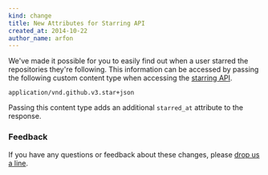 ```yaml
---
kind: change
title: New Attributes for Starring API
created_at: 2014-10-22
author_name: arfon
---
```


We've made it possible for you to easily find out when a user starred the repositories they're following. This information can be accessed by passing the following custom content type when accessing the [starring API][starring].

    application/vnd.github.v3.star+json

Passing this content type adds an additional `starred_at` attribute to the response.

### Feedback

If you have any questions or feedback about these changes, please [drop us a line][contact].

[starring]: /v3/activity/starring/#list-repositories-being-starred-with-star-creation-timestamps
[contact]: https://github.com/contact?form[subject]=New+Attributes+for+Starring+API
